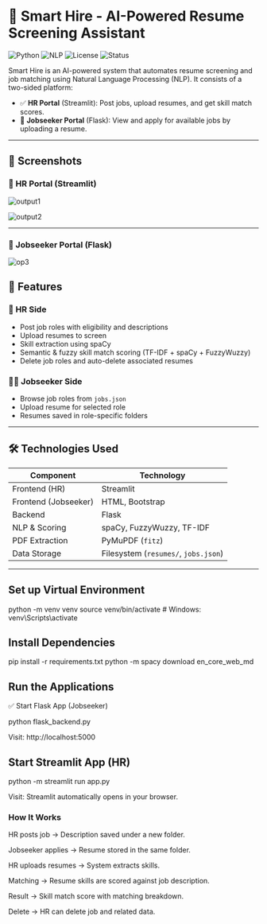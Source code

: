 # 🚀 Smart Hire - AI-Powered Resume Screening Assistant

![Python](https://img.shields.io/badge/python-3.10-blue)
![NLP](https://img.shields.io/badge/NLP-spaCy-green)
![License](https://img.shields.io/badge/license-MIT-blue)
![Status](https://img.shields.io/badge/status-active-success)

Smart Hire is an AI-powered system that automates resume screening and job matching using Natural Language Processing (NLP). It consists of a two-sided platform:

- ✅ **HR Portal** (Streamlit): Post jobs, upload resumes, and get skill match scores.
- 👤 **Jobseeker Portal** (Flask): View and apply for available jobs by uploading a resume.

---

## 📸 Screenshots

### 🔹 HR Portal (Streamlit)

![output1](https://github.com/user-attachments/assets/675d7926-41ef-4488-ac56-d5c476fedc9e)


![output2](https://github.com/user-attachments/assets/b3204a14-316a-4b57-b0c4-894dba010c91)


---

### 🔹 Jobseeker Portal (Flask)



![op3](https://github.com/user-attachments/assets/149bca56-28b3-4365-86ce-e06b45ba86a9)


## 🧠 Features

### 🏢 HR Side
- Post job roles with eligibility and descriptions
- Upload resumes to screen
- Skill extraction using spaCy
- Semantic & fuzzy skill match scoring (TF-IDF + spaCy + FuzzyWuzzy)
- Delete job roles and auto-delete associated resumes

### 🧑‍💼 Jobseeker Side
- Browse job roles from `jobs.json`
- Upload resume for selected role
- Resumes saved in role-specific folders

---

## 🛠️ Technologies Used

| Component         | Technology              |
|------------------|-------------------------|
| Frontend (HR)    | Streamlit               |
| Frontend (Jobseeker) | HTML, Bootstrap      |
| Backend          | Flask                   |
| NLP & Scoring    | spaCy, FuzzyWuzzy, TF-IDF |
| PDF Extraction   | PyMuPDF (`fitz`)        |
| Data Storage     | Filesystem (`resumes/`, `jobs.json`) |

---


## Set up Virtual Environment

python -m venv venv
source venv/bin/activate  # Windows: venv\Scripts\activate

## Install Dependencies

pip install -r requirements.txt
python -m spacy download en_core_web_md

## Run the Applications
✅ Start Flask App (Jobseeker)

python flask_backend.py

Visit: http://localhost:5000

## Start Streamlit App (HR)

python -m streamlit run app.py

Visit: Streamlit automatically opens in your browser.

### How It Works

HR posts job → Description saved under a new folder.

Jobseeker applies → Resume stored in the same folder.

HR uploads resumes → System extracts skills.

Matching → Resume skills are scored against job description.

Result → Skill match score with matching breakdown.

Delete → HR can delete job and related data.
